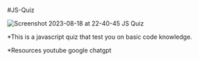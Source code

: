 #JS-Quiz


![Screenshot 2023-08-18 at 22-40-45 JS Quiz](https://github.com/Crow-III/JS-Quiz/assets/125842534/91276767-f7ff-48cc-acd5-34b125f1945d)


*This is a javascript quiz that test you on basic code knowledge.


*Resources 
youtube
google
chatgpt
